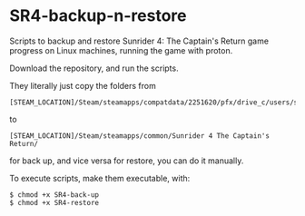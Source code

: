 # SR4-backup-n-restore
Scripts to backup and restore Sunrider 4: The Captain's Return game progress on Linux machines, running the game with proton.

Download the repository, and run the scripts.

They literally just copy the folders from
```
[STEAM_LOCATION]/Steam/steamapps/compatdata/2251620/pfx/drive_c/users/steamuser/AppData/Local/Sunrider_4_The_Captains_Return/
```
to
```
[STEAM_LOCATION]/Steam/steamapps/common/Sunrider 4 The Captain's Return/
```
for back up, and vice versa for restore, you can do it manually.

To execute scripts, make them executable, with:
```
$ chmod +x SR4-back-up
$ chmod +x SR4-restore
```
